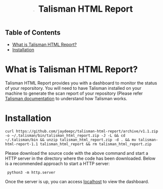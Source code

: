 <div style="display: flex; justify-content: center;">
	<h1 align="center">
		<img class=logo align=bottom width="5%" height="5%" src="https://thoughtworks.github.io/talisman/logo.svg" />
		Talisman HTML Report</h1>
</div>

## Table of Contents
- [What is Talisman HTML Report?](#what-is-talisman-html-report)
- [Installation](#installation)

# What is Talisman HTML Report?
Talisman HTML Report provides you with a dashboard to monitor the status of your reporsitory.
You will need to have Talisman installed on your machine to generate the scan report of your repository (Please refer [Talisman documentation](https://github.com/thoughtworks/talisman) to understand how Talisman works.

# Installation

``` curl https://github.com/jaydeepc/talisman-html-report/archive/v1.1.zip  -o ~/.talisman/bin/talisman_html_report.zip -J -L && cd ~/.talisman/bin && unzip talisman_html_report.zip -d . && mv talisman-html-report-1.1 talisman_html_report && rm talisman_html_report.zip ```

Please download the source code with the above command and start a HTTP server in the directory where the code has been downloaded. Below is a recommended approach to start a HTTP server:

``` python3 -m http.server```

Once the server is up, you can access [localhost](localhost:8000) to view the dashboard.
